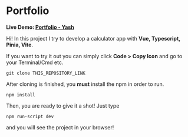 # Portfolio

**Live Demo:  [Portfolio - Yash](https://yash-portfolio2022.vercel.app/)**

Hi! In this project I try to develop a calculator app with **Vue, Typescript, Pinia, Vite**.

If you want to try it out you can simply click **Code > Copy Icon** and go to your Terminal/Cmd etc.

    git clone THIS_REPOSITORY_LINK

After cloning is finished, you **must** install the npm in order to run.

    npm install

Then, you are ready to give it a shot! Just type

    npm run-script dev  

and you will see the project in your browser!
